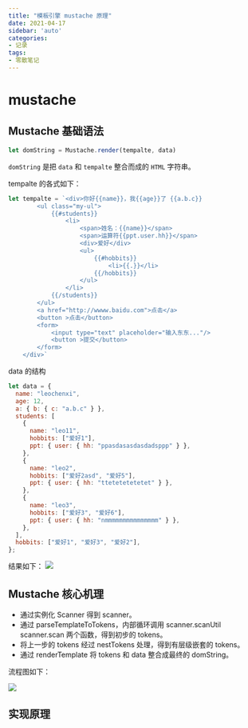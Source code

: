 ```yaml
---
title: "模板引擎 mustache 原理"
date: 2021-04-17
sidebar: 'auto'
categories:
- 记录
tags:
- 零散笔记
---
```


# mustache

## Mustache 基础语法

``` js
let domString = Mustache.render(tempalte, data)
```
`domString` 是把 `data` 和 `tempalte` 整合而成的 `HTML` 字符串。

<!-- more -->

tempalte 的各式如下：
``` js
let tempalte = `<div>你好{{name}}，我{{age}}了 {{a.b.c}} 
        <ul class="my-ul">
            {{#students}}
                <li>
                    <span>姓名：{{name}}</span>
                    <span>运算符{{ppt.user.hh}}</span>
                    <div>爱好</div>
                    <ul>
                        {{#hobbits}}
                            <li>{{.}}</li>
                        {{/hobbits}}
                    </ul>
                </li>
            {{/students}}
        </ul>
        <a href="http://wwww.baidu.com">点击</a>
        <button >点击</button>
        <form>
            <input type="text" placeholder="输入东东..."/>
            <button >提交</button>
        </form>
    </div>`
```
data 的结构
``` js
let data = {
  name: "leochenxi",
  age: 12,
  a: { b: { c: "a.b.c" } },
  students: [
    {
      name: "leo11",
      hobbits: ["爱好1"],
      ppt: { user: { hh: "ppasdasasdasdadsppp" } },
    },
    {
      name: "leo2",
      hobbits: ["爱好2asd", "爱好5"],
      ppt: { user: { hh: "ttetetetetetet" } },
    },
    {
      name: "leo3",
      hobbits: ["爱好3", "爱好6"],
      ppt: { user: { hh: "nmmmmmmmmmmmmmmm" } },
    },
  ],
  hobbits: ["爱好1", "爱好3", "爱好2"],
};
```
结果如下：
![](https://my-blog-leo.oss-cn-chengdu.aliyuncs.com/%E6%88%AA%E5%B1%8F2021-04-17%20%E4%B8%8B%E5%8D%8810.11.12.png)


## Mustache 核心机理
* 通过实例化 Scanner 得到 scanner。
* 通过 parseTemplateToTokens，内部循环调用 scanner.scanUtil scanner.scan 两个函数，得到初步的 tokens。
* 将上一步的 tokens 经过 nestTokens 处理，得到有层级嵌套的 tokens。
* 通过 renderTemplate 将 tokens 和 data 整合成最终的 domString。

流程图如下：

![](https://my-blog-leo.oss-cn-chengdu.aliyuncs.com/mustache%E6%B5%81%E7%A8%8B%E5%9B%BE.png)



## 实现原理

